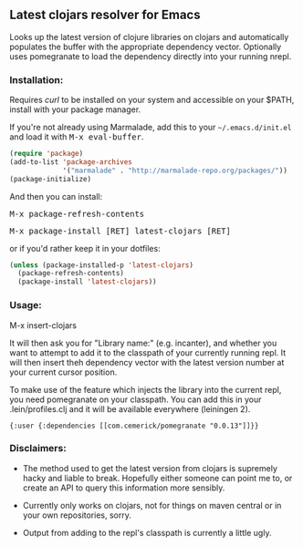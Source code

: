 ## Latest clojars resolver for Emacs

Looks up the latest version of clojure libraries on clojars and automatically
populates the buffer with the appropriate dependency vector. Optionally uses
pomegranate to load the dependency directly into your running nrepl.

### Installation:

Requires *curl* to be installed on your system and accessible on your
$PATH, install with your package manager.

If you're not already using Marmalade, add this to your
`~/.emacs.d/init.el` and load it with <kbd>M-x eval-buffer</kbd>.

```lisp
(require 'package)
(add-to-list 'package-archives
             '("marmalade" . "http://marmalade-repo.org/packages/"))
(package-initialize)
```
And then you can install:

<kbd>M-x package-refresh-contents</kbd>

<kbd>M-x package-install [RET] latest-clojars [RET]</kbd>

or if you'd rather keep it in your dotfiles:

```lisp
(unless (package-installed-p 'latest-clojars)
  (package-refresh-contents)
  (package-install 'latest-clojars))
```

### Usage:

M-x insert-clojars

It will then ask you for "Library name:" (e.g. incanter), and whether you want to
attempt to add it to the classpath of your currently running repl. It will then insert
theh dependency vector with the latest version number at your current cursor position.

To make use of the feature which injects the library into the current repl, you need 
pomegranate on your classpath. You can add this in your .lein/profiles.clj and it will 
be available everywhere (leiningen 2).

    {:user {:dependencies [[com.cemerick/pomegranate "0.0.13"]]}}

### Disclaimers:

* The method used to get the latest version from clojars is supremely hacky and
liable to break. Hopefully either someone can point me to, or create an API
to query this information more sensibly.

* Currently only works on clojars, not for things on maven central or in your own
repositories, sorry.

* Output from adding to the repl's classpath is currently a little ugly.
